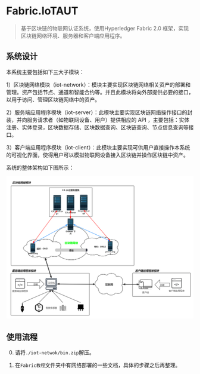 # Fabric.IoTAUT
> 基于区块链的物联网认证系统，使用Hyperledger Fabric 2.0 框架，实现区块链网络环境、服务器和客户端应用程序。

##  系统设计

本系统主要包括如下三大子模块：

1）区块链网络模块（iot-network）：模块主要实现区块链网络相关资产的部署和管理。资产包括节点、通道和智能合约等。并且此模块将向外部提供必要的接口，以用于访问、管理区块链网络中的资产。

2）服务端应用程序模块（iot-server）：此模块主要实现区块链网络操作接口的封装，并向服务请求者（如物联网设备、用户）提供相应的 API ，主要包括：实体注册、实体登录，区块数据存储、区块数据查询、区块链查询、节点信息查询等接口。

3）客户端应用程序模块（iot-client）：此模块主要实现可供用户直接操作本系统的可视化界面，使得用户可以模拟物联网设备接入区块链并操作区块链中资产。

系统的整体架构如下图所示：

![系统图](img/系统图.png)

## 使用流程

0. 请将`./iot-netwok/bin.zip`解压。

1. 在`Fabric教程`文件夹中有网络部署的一些文档，具体的步骤之后再整理。